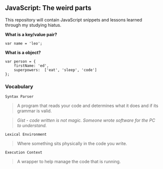 ## JavaScript: The weird parts

This repository will contain JavaScript snippets and lessons learned through my studying hiatus.

**What is a key/value pair?**

```
var name = 'leo';
```

**What is a object?**

```
var person = {
    firstName: 'ed',
    superpowers:  ['eat', 'sleep', 'code']
};
```

### Vocabulary
```
Syntax Parser
```
> A program that reads your code and determines what it does and if its grammar is valid.

> *Gist - code written is not magic. Someone wrote software for the PC to understand.*

```
Lexical Environment
```
> Where something sits physically in the code you write.

```
Execution Context
```
> A wrapper to help manage the code that is running.
